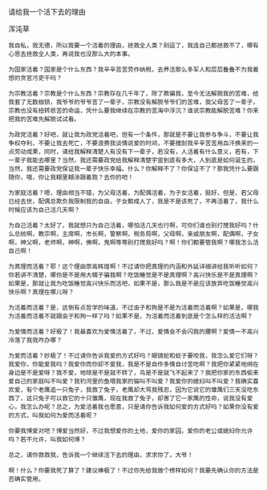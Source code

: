 请给我一个活下去的理由

浑沌草


    我自私，我无德，所以我要一个活着的理由，拯救全人类？别逗了，我连自己都拯救不了，哪有心思去拯救全人类，再说我也没那么大的本事。

    为国家活着？国家是个什么东西？我辛辛苦苦劳作纳税，去养活那么多军人和层层叠叠不为我着想的贪官污吏干吗？

    为宗教活着？宗教是个什么东西？宗教存在几千年了，除了欺骗我，至今无法解脱我的苦难，给我套了无数枷锁，我爷爷的爷爷苦了一辈子，宗教没有解脱爷爷们的苦难，我父母苦了一辈子，宗教也没有扭转悲苦的命运，凭什么要我继续在宗教的苦海中浮沉？谁说宗教能解脱苦难？你来把我的苦难先解脱试试看。

    为政党活着？好吧，就让我为政党活着吧，但有一个条件，那就是不要让我参与争斗，不要让我争权夺利，不要让我去死亡，不要浪费我谈情说爱的时间，不要搜刮我辛辛苦苦用血汗换来的一点劳动成果，同时，请给我解释清楚人有没有下一辈子，若没有，人活着有什么意义，若有，下一辈子我能去哪里？当然，我还需要政党给我解释清楚宇宙到底有多大，人到底是如何诞生的，当然，我还需要政党保证我一辈子快乐幸福。什么？你解释不了？你保证不了？那我凭什么要跟随你，哦，你让我糊里糊涂跟着跑？去你的吧！

    为家庭活着？嗯，理由相当不错，为父母活着、为配偶活着，为子女活着，挺好，但是，若父母已经去世，配偶总欺负我限制我的自由，子女都成人了，我是不是该死了，不再活着了，我什么时候应该为自己活几天啊？

    为自己活着？太好了，我就想只为自己活着，哪怕活几天也行啊，可你们谁也别打搅我好吗？什么总统啊，教宗啊，主席啊，市长啊，警察啊，税务局啊，父母啊，亲戚朋友啊，配偶啊，子女啊，神父啊，老师啊，神啊，佛啊，鬼啊等等别打搅我好吗？啊！你们都要管我啊？哪我怎么活自己啊！

    为真理而活着？耶！这个理由崇高辉煌啊！不过请你把真理的内涵和外延详细讲给我听听如何？你若讲不清楚，哪你是不是用大幌子骗我啊？吃饭睡觉是不是真理啊？高兴快乐是不是真理啊？如果是，那就让我为吃饭睡觉高兴快乐而活吧，如果不是，那么我是不是应该放弃吃饭睡觉高兴快乐啊？真理在哪儿呀？

    为活着而活着？是，这倒有点哲学的味道，不过虫子和狗是不是为活着而活着啊？如果是，哪我为活着而活着不就跟虫子和狗一样了吗？如果不是，为活着而活着到底是个怎么样的活法啊？

    为爱情而活着？好极了！我最喜欢为爱情活着了，不过，爱情会不会闪我的腰啊？爱情一不高兴冷落了我我咋办哪？

    为爱而活着？妙极了！不过请你告诉我爱的方式好吗？眼镜蛇和蚊子要咬我，我怎么爱它们呀？我爱你，你能爱我吗？我爱你而你却不爱我，我是不是自作多情自讨苦吃啊？我把你紧紧地绑在身边是不是爱呀？我不爱，地球是不是就不转了，鸟是不是就飞不起来了？我把你家的东西偷来爱自己的家庭叫不叫爱？我钓河里的鱼喂我家的猫叫不叫爱？我爱你的媳妇叫不叫爱？我确实喜欢爱，有个老鹰追一只兔子，我救了兔子，老鹰却大骂我残忍，因为它说它的雏鹰们三天没吃东西了，这只兔子可以救它的十只雏鹰，现在我救了兔子，却害了它一家鹰的性命，说我没有爱心，我怎么办呢？总之，为爱活着我也愿意，只是请你告诉我如何爱的方式好吗？如果你没有爱的方式，叫我如何为爱而活着呢？

    你要我博爱对吧？博爱当然好，不过我想爱你的土地，爱你的家园，爱你的老公或媳妇你允许吗？若不允许，叫我如何博？

    总之，请你救救我，告诉我一个继续活下去的理由，求求你了，大爷！

    啊！什么？你要我死了算了？建议棒极了！不过你先给我做个榜样如何？我要先确认你的方法是否确实管用。



